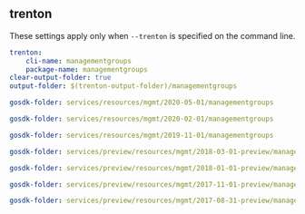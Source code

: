 
## trenton

These settings apply only when `--trenton` is specified on the command line.

``` yaml $(trenton)
trenton:
    cli-name: managementgroups
    package-name: managementgroups
clear-output-folder: true
output-folder: $(trenton-output-folder)/managementgroups
```

``` yaml $(tag)=='package-2020-05' && $(trenton)
gosdk-folder: services/resources/mgmt/2020-05-01/managementgroups
```

``` yaml $(tag)=='package-2020-02' && $(trenton)
gosdk-folder: services/resources/mgmt/2020-02-01/managementgroups
```

``` yaml $(tag)=='package-2019-11' && $(trenton)
gosdk-folder: services/resources/mgmt/2019-11-01/managementgroups
```

``` yaml $(tag)=='package-2018-03' && $(trenton)
gosdk-folder: services/preview/resources/mgmt/2018-03-01-preview/managementgroups
```

``` yaml $(tag)=='package-2018-01' && $(trenton)
gosdk-folder: services/preview/resources/mgmt/2018-01-01-preview/managementgroups
```

``` yaml $(tag)=='package-2017-11' && $(trenton)
gosdk-folder: services/preview/resources/mgmt/2017-11-01-preview/managementgroups
```

``` yaml $(tag)=='package-2017-08' && $(trenton)
gosdk-folder: services/preview/resources/mgmt/2017-08-31-preview/managementgroups
```

